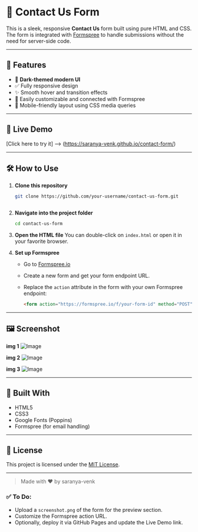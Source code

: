 
# 💬 Contact Us Form

This is a sleek, responsive **Contact Us** form built using pure HTML and CSS. The form is integrated with [Formspree](https://formspree.io/) to handle submissions without the need for server-side code.

---

## 📌 Features

- 🌙 **Dark-themed modern UI**
- ✅ Fully responsive design
- ✨ Smooth hover and transition effects
- 💌 Easily customizable and connected with Formspree
- 📱 Mobile-friendly layout using CSS media queries

---

## 🚀 Live Demo

[Click here to try it] --> (https://saranya-venk.github.io/contact-form/)  


---

## 🛠️ How to Use

1. **Clone this repository**
   ```bash
   git clone https://github.com/your-username/contact-us-form.git
````
`````
2. **Navigate into the project folder**

   ```bash
   cd contact-us-form
   ```

3. **Open the HTML file**
   You can double-click on `index.html` or open it in your favorite browser.

4. **Set up Formspree**

   * Go to [Formspree.io](https://formspree.io/)
   * Create a new form and get your form endpoint URL.
   * Replace the `action` attribute in the form with your own Formspree endpoint:

     ```html
     <form action="https://formspree.io/f/your-form-id" method="POST">
     ```

---

## 🖼️ Screenshot

**img 1**
![Image](https://github.com/user-attachments/assets/2388dc80-7f7a-491f-88be-655c8541f730)

**img 2**
![Image](https://github.com/user-attachments/assets/d97ef2ce-ac82-40f8-8bbf-60a6e714eb7a)

**img 3**
![Image](https://github.com/user-attachments/assets/c9a3778e-6d32-4a40-9370-e8cf1ca7227c)

---

## 🧱 Built With

* HTML5
* CSS3
* Google Fonts (Poppins)
* Formspree (for email handling)

---

## 📄 License

This project is licensed under the [MIT License](LICENSE).

---

> Made with ❤️ by saranya-venk

### ✅ To Do:
- Upload a `screenshot.png` of the form for the preview section.
- Customize the Formspree action URL.
- Optionally, deploy it via GitHub Pages and update the Live Demo link.


